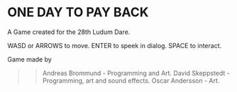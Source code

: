 ONE DAY TO PAY BACK
====

A Game created for the 28th Ludum Dare.

WASD or ARROWS to move.
ENTER to speek in dialog.
SPACE to interact.


Game made by
>>Andreas Brommund - Programming and Art.
>>David Skeppstedt - Programming, art and sound effects.
>>Oscar Andersson - Art.
